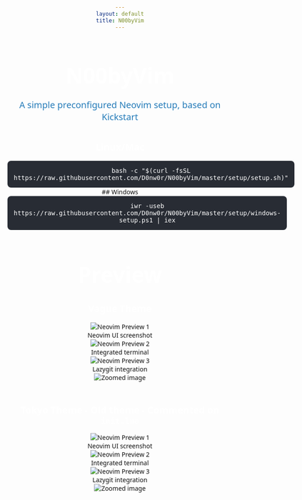 ```yaml
---
layout: default
title: N00byVim
---
```


<style>
  body {
    font-family: system-ui, sans-serif;
    text-align: center;
    padding: 4em 1em;
    background: #fdfdfd;
    color: #111;
  }

  h1 {
    font-size: 3rem;
    margin-bottom: 0.3em;
    color: #fff;
  }

  p.subtitle {
    font-size: 1.25rem;
    margin-bottom: 2em;
    color: #267cb9;
  }

    h2 {
    color: #ffffff;
}

  .install-box {
    background: #282c34;
    color: #fff;
    font-family: monospace;
    padding: 1em;
    border-radius: 8px;
    display: inline-block;
    overflow-x: auto;
    user-select: all;
  }

  .note {
    font-size: 0.9rem;
    margin-top: 1em;
    color: #fff;
  }

  @media (prefers-color-scheme: dark) {
    body {
      background: #121212;
      color: #ddd;
    }

    .subtitle {
      color: #fff;
    }

    .install-box {
      background: #1e1e1e;
    }

    .note {
      color: #fff;
    }
  .gallery {
    display: flex;
    gap: 20px;
    justify-content: center;
    padding: 10px 0;
  }
  .gallery img {
    max-height: 220px;
    border-radius: 6px;
    cursor: pointer;
    transition: transform 0.3s ease;
    display: block;
    margin: 0 auto;
  }
  .gallery img:hover {
    transform: scale(1.05);
  }
  .label {
    margin-top: 6px;
    font-size: 0.95rem;
    color: #fff;
    text-align: center;
    font-family: system-ui, sans-serif;
  }
  .gallery-item {
    text-align: center;
    max-width: 220px;
  }

  .overlay {
    position: fixed;
    display: none;
    top: 0; left: 0; right: 0; bottom: 0;
    background: rgba(0,0,0,0.8);
    justify-content: center;
    align-items: center;
    z-index: 9999;
  }
  .overlay img {
    max-width: 90%;
    max-height: 90%;
    border-radius: 8px;
  }
</style>

# N00byVim

<p class="subtitle">A simple preconfigured Neovim setup, based on Kickstart</p>

## Linux/Mac
<div class="install-box">
bash -c "$(curl -fsSL https://raw.githubusercontent.com/D0nw0r/N00byVim/master/setup/setup.sh)"
</div>
<br>
## Windows
<div class="install-box">
iwr -useb https://raw.githubusercontent.com/D0nw0r/N00byVim/master/setup/windows-setup.ps1 | iex
</div>
<br>

# Preview
## Vague Theme

<div class="gallery">
  <div class="gallery-item">
    <img src="{{ site.baseurl }}/images/nvim4.png" alt="Neovim Preview 1" onclick="openOverlay(this.src)">
    <div class="label">Neovim UI screenshot</div>
  </div>
  <div class="gallery-item">
    <img src="{{ site.baseurl }}/images/nvim5.png" alt="Neovim Preview 2" onclick="openOverlay(this.src)">
    <div class="label">Integrated terminal</div>
  </div>
  <div class="gallery-item">
    <img src="{{ site.baseurl }}/images/nvim6.png" alt="Neovim Preview 3" onclick="openOverlay(this.src)">
    <div class="label">Lazygit integration</div>
  </div>
</div>

<div id="overlay" class="overlay" onclick="closeOverlay()">
  <img id="overlay-img" src="" alt="Zoomed image">
</div>
<br>

## Tokyo Theme - Old theme - Commented on ``init.lua``
<div class="gallery">
  <div class="gallery-item">
    <img src="{{ site.baseurl }}/images/nvim1.png" alt="Neovim Preview 1" onclick="openOverlay(this.src)">
    <div class="label">Neovim UI screenshot</div>
  </div>
  <div class="gallery-item">
    <img src="{{ site.baseurl }}/images/nvim2.png" alt="Neovim Preview 2" onclick="openOverlay(this.src)">
    <div class="label">Integrated terminal</div>
  </div>
  <div class="gallery-item">
    <img src="{{ site.baseurl }}/images/nvim3.png" alt="Neovim Preview 3" onclick="openOverlay(this.src)">
    <div class="label">Lazygit integration</div>
  </div>
</div>

<div id="overlay" class="overlay" onclick="closeOverlay()">
  <img id="overlay-img" src="" alt="Zoomed image">
</div>

<script>
  function openOverlay(src) {
    const overlay = document.getElementById('overlay');
    const overlayImg = document.getElementById('overlay-img');
    overlayImg.src = src;
    overlay.style.display = 'flex';
  }
  function closeOverlay() {
    const overlay = document.getElementById('overlay');
    overlay.style.display = 'none';
  }
</script>

